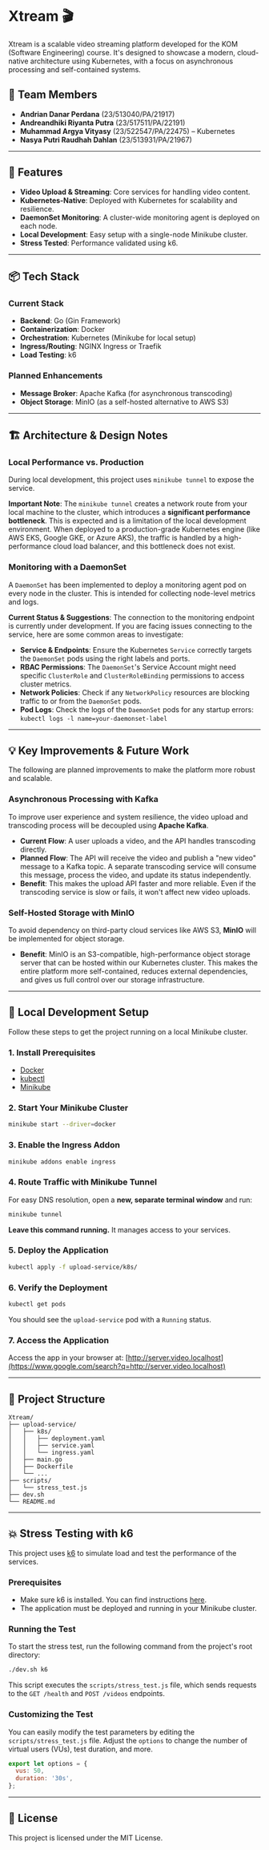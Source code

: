 # Xtream 🎬

Xtream is a scalable video streaming platform developed for the KOM (Software Engineering) course. It's designed to showcase a modern, cloud-native architecture using Kubernetes, with a focus on asynchronous processing and self-contained systems.

## 👥 Team Members

  * **Andrian Danar Perdana** (23/513040/PA/21917)
  * **Andreandhiki Riyanta Putra** (23/517511/PA/22191)
  * **Muhammad Argya Vityasy** (23/522547/PA/22475) – Kubernetes
  * **Nasya Putri Raudhah Dahlan** (23/513931/PA/21967)

-----

## 🚀 Features

  * **Video Upload & Streaming**: Core services for handling video content.
  * **Kubernetes-Native**: Deployed with Kubernetes for scalability and resilience.
  * **DaemonSet Monitoring**: A cluster-wide monitoring agent is deployed on each node.
  * **Local Development**: Easy setup with a single-node Minikube cluster.
  * **Stress Tested**: Performance validated using k6.

-----

## 📦 Tech Stack

### Current Stack

  * **Backend**: Go (Gin Framework)
  * **Containerization**: Docker
  * **Orchestration**: Kubernetes (Minikube for local setup)
  * **Ingress/Routing**: NGINX Ingress or Traefik
  * **Load Testing**: k6

### Planned Enhancements

  * **Message Broker**: Apache Kafka (for asynchronous transcoding)
  * **Object Storage**: MinIO (as a self-hosted alternative to AWS S3)

-----

## 🏗️ Architecture & Design Notes

### Local Performance vs. Production

During local development, this project uses `minikube tunnel` to expose the service.

**Important Note**: The `minikube tunnel` creates a network route from your local machine to the cluster, which introduces a **significant performance bottleneck**. This is expected and is a limitation of the local development environment. When deployed to a production-grade Kubernetes engine (like AWS EKS, Google GKE, or Azure AKS), the traffic is handled by a high-performance cloud load balancer, and this bottleneck does not exist.

### Monitoring with a DaemonSet

A `DaemonSet` has been implemented to deploy a monitoring agent pod on every node in the cluster. This is intended for collecting node-level metrics and logs.

**Current Status & Suggestions**:
The connection to the monitoring endpoint is currently under development. If you are facing issues connecting to the service, here are some common areas to investigate:

  * **Service & Endpoints**: Ensure the Kubernetes `Service` correctly targets the `DaemonSet` pods using the right labels and ports.
  * **RBAC Permissions**: The `DaemonSet`'s Service Account might need specific `ClusterRole` and `ClusterRoleBinding` permissions to access cluster metrics.
  * **Network Policies**: Check if any `NetworkPolicy` resources are blocking traffic to or from the `DaemonSet` pods.
  * **Pod Logs**: Check the logs of the `DaemonSet` pods for any startup errors: `kubectl logs -l name=your-daemonset-label`

-----

## 💡 Key Improvements & Future Work

The following are planned improvements to make the platform more robust and scalable.

### Asynchronous Processing with Kafka

To improve user experience and system resilience, the video upload and transcoding process will be decoupled using **Apache Kafka**.

  * **Current Flow**: A user uploads a video, and the API handles transcoding directly.
  * **Planned Flow**: The API will receive the video and publish a "new video" message to a Kafka topic. A separate transcoding service will consume this message, process the video, and update its status independently.
  * **Benefit**: This makes the upload API faster and more reliable. Even if the transcoding service is slow or fails, it won't affect new video uploads.

### Self-Hosted Storage with MinIO

To avoid dependency on third-party cloud services like AWS S3, **MinIO** will be implemented for object storage.

  * **Benefit**: MinIO is an S3-compatible, high-performance object storage server that can be hosted within our Kubernetes cluster. This makes the entire platform more self-contained, reduces external dependencies, and gives us full control over our storage infrastructure.

-----

## 🧰 Local Development Setup

Follow these steps to get the project running on a local Minikube cluster.

### 1\. Install Prerequisites

  * [Docker](https://docs.docker.com/get-docker/)
  * [kubectl](https://kubernetes.io/docs/tasks/tools/)
  * [Minikube](https://minikube.sigs.k8s.io/docs/start/)

### 2\. Start Your Minikube Cluster

```bash
minikube start --driver=docker
```

### 3\. Enable the Ingress Addon

```bash
minikube addons enable ingress
```

### 4\. Route Traffic with Minikube Tunnel

For easy DNS resolution, open a **new, separate terminal window** and run:

```bash
minikube tunnel
```

**Leave this command running.** It manages access to your services.

### 5\. Deploy the Application

```bash
kubectl apply -f upload-service/k8s/
```

### 6\. Verify the Deployment

```bash
kubectl get pods
```

You should see the `upload-service` pod with a `Running` status.

### 7\. Access the Application

Access the app in your browser at: [http://server.video.localhost](https://www.google.com/search?q=http://server.video.localhost)

-----

## 📂 Project Structure

```
Xtream/
├── upload-service/
│   ├── k8s/
│   │   ├── deployment.yaml
│   │   ├── service.yaml
│   │   └── ingress.yaml
│   ├── main.go
│   ├── Dockerfile
│   └── ...
├── scripts/
│   └── stress_test.js
├── dev.sh
└── README.md
```

-----

## 💥 Stress Testing with k6

This project uses [k6](https://k6.io/) to simulate load and test the performance of the services.

### Prerequisites

  * Make sure k6 is installed. You can find instructions [here](https://k6.io/docs/getting-started/installation/).
  * The application must be deployed and running in your Minikube cluster.

### Running the Test

To start the stress test, run the following command from the project's root directory:

```bash
./dev.sh k6
```

This script executes the `scripts/stress_test.js` file, which sends requests to the `GET /health` and `POST /videos` endpoints.

### Customizing the Test

You can easily modify the test parameters by editing the `scripts/stress_test.js` file. Adjust the `options` to change the number of virtual users (VUs), test duration, and more.

```javascript
export let options = {
  vus: 50,
  duration: '30s',
};
```

-----

## 📃 License

This project is licensed under the MIT License.
